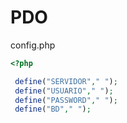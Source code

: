 # PDO
config.php
```php
<?php 

 define("SERVIDOR"," ");
 define("USUARIO"," ");
 define("PASSWORD"," ");
 define("BD"," ");